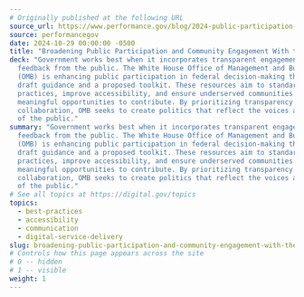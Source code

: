 ```yaml
---
# Originally published at the following URL
source_url: https://www.performance.gov/blog/2024-public-participation-federal-government
source: performancegov
date: 2024-10-29 00:00:00 -0500
title: "Broadening Public Participation and Community Engagement With the Federal Government"
deck: "Government works best when it incorporates transparent engagement and
  feedback from the public. The White House Office of Management and Budget
  (OMB) is enhancing public participation in federal decision-making through
  draft guidance and a proposed toolkit. These resources aim to standardize best
  practices, improve accessibility, and ensure underserved communities have
  meaningful opportunities to contribute. By prioritizing transparency and
  collaboration, OMB seeks to create politics that reflect the voices and needs
  of the public."
summary: "Government works best when it incorporates transparent engagement and
  feedback from the public. The White House Office of Management and Budget
  (OMB) is enhancing public participation in federal decision-making through
  draft guidance and a proposed toolkit. These resources aim to standardize best
  practices, improve accessibility, and ensure underserved communities have
  meaningful opportunities to contribute. By prioritizing transparency and
  collaboration, OMB seeks to create politics that reflect the voices and needs
  of the public."
# See all topics at https://digital.gov/topics
topics:
  - best-practices
  - accessibility
  - communication
  - digital-service-delivery
slug: broadening-public-participation-and-community-engagement-with-the-federal-government
# Controls how this page appears across the site
# 0 -- hidden
# 1 -- visible
weight: 1
---
```

